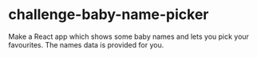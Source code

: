 # challenge-baby-name-picker
Make a React app which shows some baby names and lets you pick your favourites. The names data is provided for you.
